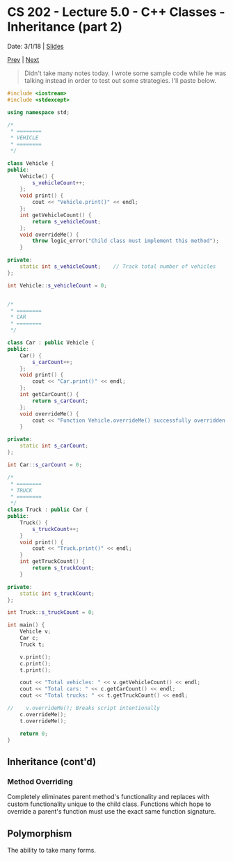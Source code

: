 # CS 202 - Lecture 5.0 - C++ Classes - Inheritance (part 2)
Date: 3/1/18 | [Slides](../CS202_Lecture12_[C++_Classes-Inheritance_(Pt.2)]_03.01.pdf)

[Prev](./lecture_5_0.md) | [Next](./lecture_6_0.md)

> Didn't take many notes today. I wrote some sample code while he
was talking instead in order to test out some strategies. I'll
paste below.

```cpp
#include <iostream>
#include <stdexcept>

using namespace std;

/*
 * ========
 * VEHICLE
 * ========
 */

class Vehicle {
public:
    Vehicle() {
        s_vehicleCount++;
    };
    void print() {
        cout << "Vehicle.print()" << endl;
    };
    int getVehicleCount() {
        return s_vehicleCount;
    };
    void overrideMe() {
        throw logic_error("Child class must implement this method");
    }

private:
    static int s_vehicleCount;    // Track total number of vehicles
};

int Vehicle::s_vehicleCount = 0;


/*
 * ========
 * CAR
 * ========
 */

class Car : public Vehicle {
public:
    Car() {
        s_carCount++;
    };
    void print() {
        cout << "Car.print()" << endl;
    };
    int getCarCount() {
        return s_carCount;
    };
    void overrideMe() {
        cout << "Function Vehicle.overrideMe() successfully overridden!" << endl;
    }

private:
    static int s_carCount;
};

int Car::s_carCount = 0;

/*
 * ========
 * TRUCK
 * ========
 */
class Truck : public Car {
public:
    Truck() {
        s_truckCount++;
    }
    void print() {
        cout << "Truck.print()" << endl;
    }
    int getTruckCount() {
        return s_truckCount;
    }

private:
    static int s_truckCount;
};

int Truck::s_truckCount = 0;

int main() {
    Vehicle v;
    Car c;
    Truck t;

    v.print();
    c.print();
    t.print();

    cout << "Total vehicles: " << v.getVehicleCount() << endl;
    cout << "Total cars: " << c.getCarCount() << endl;
    cout << "Total trucks: " << t.getTruckCount() << endl;

//    v.overrideMe(); Breaks script intentionally
    c.overrideMe();
    t.overrideMe();

    return 0;
}

```

## Inheritance (cont'd)

### Method Overriding
Completely eliminates parent method's functionality and replaces with
custom functionality unique to the child class. Functions which hope
to override a parent's function must use the exact same function
signature.

## Polymorphism
The ability to take many forms.
